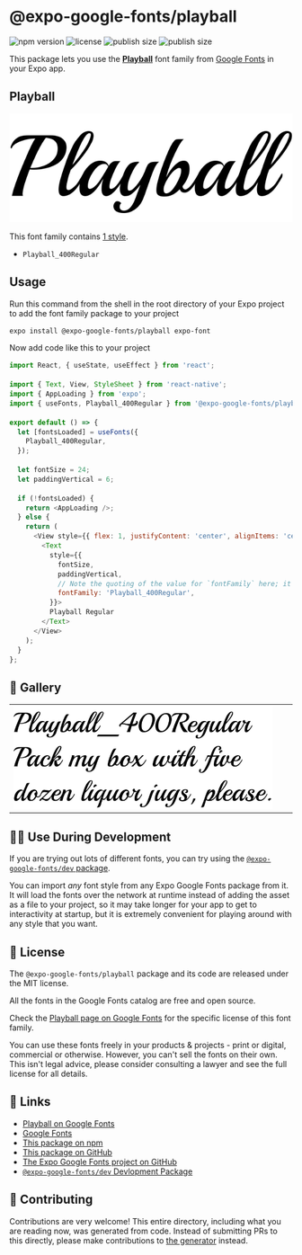 # @expo-google-fonts/playball

![npm version](https://flat.badgen.net/npm/v/@expo-google-fonts/playball)
![license](https://flat.badgen.net/github/license/expo/google-fonts)
![publish size](https://flat.badgen.net/packagephobia/install/@expo-google-fonts/playball)
![publish size](https://flat.badgen.net/packagephobia/publish/@expo-google-fonts/playball)

This package lets you use the [**Playball**](https://fonts.google.com/specimen/Playball) font family from [Google Fonts](https://fonts.google.com/) in your Expo app.

## Playball

![Playball](./font-family.png)

This font family contains [1 style](#-gallery).

- `Playball_400Regular`

## Usage

Run this command from the shell in the root directory of your Expo project to add the font family package to your project
```sh
expo install @expo-google-fonts/playball expo-font
```

Now add code like this to your project
```js
import React, { useState, useEffect } from 'react';

import { Text, View, StyleSheet } from 'react-native';
import { AppLoading } from 'expo';
import { useFonts, Playball_400Regular } from '@expo-google-fonts/playball';

export default () => {
  let [fontsLoaded] = useFonts({
    Playball_400Regular,
  });

  let fontSize = 24;
  let paddingVertical = 6;

  if (!fontsLoaded) {
    return <AppLoading />;
  } else {
    return (
      <View style={{ flex: 1, justifyContent: 'center', alignItems: 'center' }}>
        <Text
          style={{
            fontSize,
            paddingVertical,
            // Note the quoting of the value for `fontFamily` here; it expects a string!
            fontFamily: 'Playball_400Regular',
          }}>
          Playball Regular
        </Text>
      </View>
    );
  }
};

```

## 🔡 Gallery


||||
|-|-|-|
|![Playball_400Regular](./Playball_400Regular.ttf.png)||||


## 👩‍💻 Use During Development

If you are trying out lots of different fonts, you can try using the [`@expo-google-fonts/dev` package](https://github.com/expo/google-fonts/tree/master/font-packages/dev#readme).

You can import *any* font style from any Expo Google Fonts package from it. It will load the fonts
over the network at runtime instead of adding the asset as a file to your project, so it may take longer
for your app to get to interactivity at startup, but it is extremely convenient
for playing around with any style that you want.

## 📖 License

The `@expo-google-fonts/playball` package and its code are released under the MIT license.

All the fonts in the Google Fonts catalog are free and open source.

Check the [Playball page on Google Fonts](https://fonts.google.com/specimen/Playball) for the specific license of this font family.

You can use these fonts freely in your products & projects - print or digital, commercial or otherwise. However, you can't sell the fonts on their own. This isn't legal advice, please consider consulting a lawyer and see the full license for all details.

## 🔗 Links

- [Playball on Google Fonts](https://fonts.google.com/specimen/Playball)
- [Google Fonts](https://fonts.google.com/)
- [This package on npm](https://www.npmjs.com/package/@expo-google-fonts/playball)
- [This package on GitHub](https://github.com/expo/google-fonts/tree/master/font-packages/playball)
- [The Expo Google Fonts project on GitHub](https://github.com/expo/google-fonts)
- [`@expo-google-fonts/dev` Devlopment Package](https://github.com/expo/google-fonts/tree/master/font-packages/dev)

## 🤝 Contributing

Contributions are very welcome! This entire directory, including what you are reading now, was generated from code. Instead of submitting PRs to this directly, please make contributions to [the generator](https://github.com/expo/google-fonts/tree/master/packages/generator) instead.
